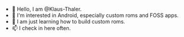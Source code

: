 - 👋 Hello, I am @Klaus-Thaler.
- 👀 I'm interested in Android, especially custom roms and FOSS apps.
- 🌱 I am just learning how to build custom roms.
- 📫 I check in here often.
